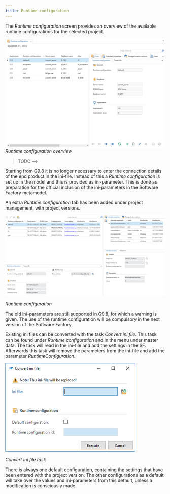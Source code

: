 ```yaml
---
title: Runtime configuration
---
```


The *Runtime configuration* screen provides an overview of the available runtime configurations for the selected project. 

![1537188557229](../assets/sf/1537188557229.png)
*Runtime configuration overview*



> TODO -->





Starting from G9.8 it is no longer necessary to enter the connection details of the end product in the ini-file. Instead of this a *Runtime configuration* is set up in the model and this is provided as ini-parameter. This is done as preparation for the official inclusion of the ini-parameters in the Software Factory metamodel.

An extra *Runtime configuration* tab has been added under project management, with project versions.

![](../assets/sf/image23.png)

*Runtime configuration*

The old ini-parameters are still supported in G9.8, for which a warning is given. The use of the runtime configuration will be compulsory in the next version of the Software Factory.

Existing ini files can be converted with the task *Convert ini file*. This task can be found under *Runtime configuration* and in the menu under master data. The task will read in the ini-file and add the settings in the SF. Afterwards this task will remove the parameters from the ini-file and add the parameter *RuntimeConfiguration*.

![](../assets/sf/image24.png)

*Convert Ini file task*

There is always one default configuration, containing the settings that have been entered with the project version. The other configurations as a default will take over the values and ini-parameters from this default, unless a modification is consciously made.